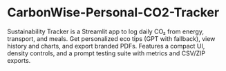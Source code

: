 # CarbonWise-Personal-CO2-Tracker
Sustainability Tracker is a Streamlit app to log daily CO₂ from energy, transport, and meals. Get personalized eco tips (GPT with fallback), view history and charts, and export branded PDFs. Features a compact UI, density controls, and a prompt testing suite with metrics and CSV/ZIP exports.
